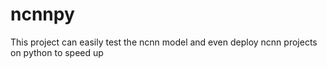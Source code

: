 # ncnnpy
This project can easily test the ncnn model and even deploy ncnn projects on python to speed up
